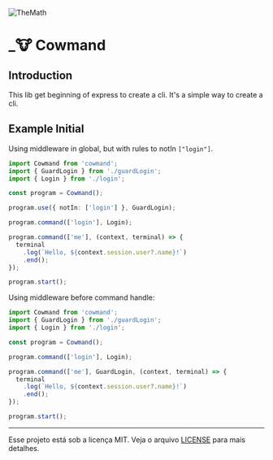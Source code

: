 ![TheMath](https://i.imgur.com/dWPzX9W.png)
# _🐮 Cowmand

## Introduction
This lib get beginning of express to create a cli. It's a simple way to create a cli.

## Example Initial


Using middleware in global, but with rules to notIn `["login"]`.
```typescript
import Cowmand from 'cowmand';
import { GuardLogin } from './guardLogin';
import { Login } from './login';

const program = Cowmand();

program.use({ notIn: ['login'] }, GuardLogin);

program.command(['login'], Login);

program.command(['me'], (context, terminal) => {
  terminal
    .log(`Hello, ${context.session.user?.name}!`)
    .end();
});

program.start();
```


Using middleware before command handle:
```typescript
import Cowmand from 'cowmand';
import { GuardLogin } from './guardLogin';
import { Login } from './login';

const program = Cowmand();

program.command(['login'], Login);

program.command(['me'], GuardLogin, (context, terminal) => {
  terminal
    .log(`Hello, ${context.session.user?.name}!`)
    .end();
});

program.start();
```


****
Esse projeto está sob a licença MIT. Veja o arquivo [LICENSE][license-link] para mais detalhes.


  <!-- Markdown link & img's -->
[license-link]: /LICENSE
